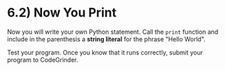 # 6.2) Now You Print

Now you will write your own Python statement. Call the `print` function and
include in the parenthesis a **string literal** for the phrase "Hello World".

Test your program. Once you know that it runs correctly, submit your program to
CodeGrinder.
